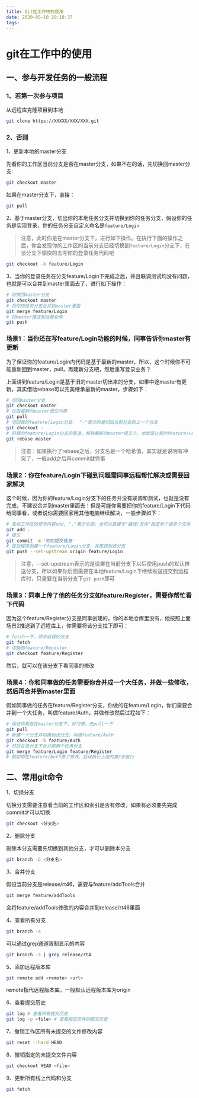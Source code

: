 ```yaml
---
title: Git在工作中的使用
date: 2020-05-10 20:18:37
tags:
---
```


# git在工作中的使用

## 一、参与开发任务的一般流程

### 1、若第一次参与项目
从远程库克隆项目到本地

```bash
git clone https://XXXXX/XXX/XXX.git
```

### 2、否则
1、更新本地的master分支

先看你的工作区当前分支是否在master分支，如果不在的话，先切换回master分支:

```bash
git checkout master
```

如果在master分支下，直接：

```bash
git pull
```

2、基于master分支，切出你的本地任务分支并切换到你的任务分支，假设你的任务是实现登录，你的任务分支自定义命名是`feature/Login`

> 注意，此时你是在master分支下，进行如下操作。在执行下面的操作之后，你会发现你的工作区的当前分支已经切换到`feature/Login`分支下，在该分支下愉快的去写你的登录任务代码吧

```bash
git checkout -b feature/Login
```

3、当你的登录任务在分支feature/Login下完成之后，并且联调测试均没有问题，也就是可以合并到master里面去了，进行如下操作：

```bash
# 切换回master分支
git checkout master
# 将你的任务分支合并到master里面
git merge feature/Login
# 将master推送到远程仓库
git push
```

### 场景1：当你还在写feature/Login功能的时候，同事告诉你master有更新

为了保证你的feature/Login内代码是基于最新的master，所以，这个时候你不可能重新回到master，pull，再建新分支吧，然后重写登录业务？

上面讲到feature/Login是基于旧的master切出来的分支，如果中途master有更新，其实借助rebase可以完美继承最新的master，步骤如下：

```bash
# 切回master分支
git checkout master
# 拉取最新的master提交内容
git pull
# 切回我的feature/Login分支， "-"表示的是切回当前分支的上一个分支
git checkout -    
# 将我的feature/Login分支的基准，移到最新的master提交上，也就是让我的feature/Login基于最新的master
git rebase master
```
> 注意：如果执行了rebase之后，分支名是一个哈希值，其实就是说明有冲突了，一般add之后再commit就完事

### 场景2：你在feature/Login下碰到问题需同事远程帮忙解决或需要回家解决

这个时候，因为你的feature/Login分支下的任务并没有联调和测试，也就是没有完成，不建议合并到master里面去！但是可能你需要把你的feature/Login下代码给同事看，或者说你需要回家用其他电脑继续解决，一般步骤如下：

```bash
# 先将工作区的修改内容add, "."表示全部，也可以直接写"路径/文件"指定单个或多个文件
git add .
# 提交
git commit -m '你的提交信息'
# 在远程库创建一个feature/Login分支，并推送到该分支
git push --set-upstream origin feature/Login 
```

> 注意，--set-upstream表示的是设置在当前分支下以后使用push的默认推送分支，所以如果你后面需要在本地feature/Login下继续推送提交到远程库时，只需要在当前分支下`git push`即可

### 场景3：同事上传了他的任务分支如feature/Register，需要你帮忙看下代码

因为这个feature/Register分支是同事创建的，你的本地仓库里没有，他按照上面场景2推送到了远程库上，你需要将该分支拉下即可：

```bash
# fetch一下，同步远程的分支
git fetch
# 切换到feature/Register
git checkout feature/Register
```

然后，就可以在该分支下看同事的修改

### 场景4：你和同事做的任务需要你合并成一个大任务，并做一些修改，然后再合并到master里面

假如同事做的任务在feature/Register分支，你做的在feature/Login，你们需要合并到一个大任务，叫做feature/Auth，并做修改然后过程如下：

```bash
# 保证你现在在master分支下，好习惯，先pull一下
git pull
# 新建一个分支并切换到该分支，叫做feature/Auth
git checkout -b feature/Auth
# 然后在该分支下合并那两个任务分支
git merge feature/Login feature/Register
# 假如你在feature/Auth做了修改，后续执行上面的第3步就行
```

## 二、常用git命令

1、切换分支

切换分支需要注意看当前的工作区和索引是否有修改，如果有必须要先完成commit才可以切换

```bash
git checkout <分支名>
```

2、删除分支

删除本分支需要先切换到其他分支，才可以删除本分支

```bash
git branch -D <分支名>
```

3、合并分支

假设当前分支是release/rt46，需要与feature/addTools合并

```bash
git merge feature/addTools
```

会将feature/addTools修改的内容合并到release/rt46里面

4、查看所有分支

```bash
git branch -a
```

可以通过grep通道限制显示的内容

```bash
git branch -a | grep release/rt4
```

5、添加远程版本库

```bash
git remote add <remote> <url>
```

remote指代远程版本库，一般默认远程版本库为origin

6、查看提交历史

```bash
git log # 查看所有提交历史
git log -p <file> # 查看指定文件的提交历史
```

7、撤销工作区所有未提交的文件修改内容

```bash
git reset --hard HEAD
```

8、撤销指定的未提交文件内容

```bash
git checkout HEAD <file>
```

9、更新所有线上代码和分支

```bash
git fetch
```
